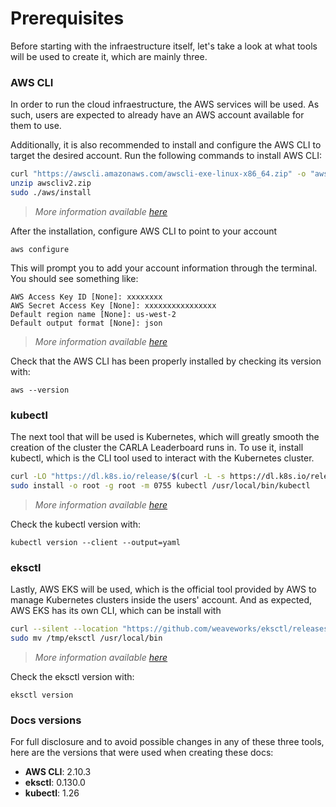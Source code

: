 # Prerequisites

Before starting with the infraestructure itself, let's take a look at what tools will be used to create it, which are mainly three.

### AWS CLI

In order to run the cloud infraestructure, the AWS services will be used. As such, users are expected to already have an AWS account available for them to use. 

Additionally, it is also recommended to install and configure the AWS CLI to target the desired account. Run the following commands to install AWS CLI:

```bash
curl "https://awscli.amazonaws.com/awscli-exe-linux-x86_64.zip" -o "awscliv2.zip"
unzip awscliv2.zip
sudo ./aws/install
```

> _More information available [here](https://docs.aws.amazon.com/cli/latest/userguide/getting-started-install.html#cliv2-linux-install)_

After the installation, configure AWS CLI to point to your account 

```
aws configure
```

This will prompt you to add your account information through the terminal. You should see something like:

```
AWS Access Key ID [None]: xxxxxxxx
AWS Secret Access Key [None]: xxxxxxxxxxxxxxxx
Default region name [None]: us-west-2
Default output format [None]: json
```

> _More information available [here](https://docs.aws.amazon.com/cli/latest/userguide/cli-configure-quickstart.html
)_

Check that the AWS CLI has been properly installed by checking its version with:
```
aws --version
```

### kubectl 

The next tool that will be used is Kubernetes, which will greatly smooth the creation of the cluster the CARLA Leaderboard runs in. To use it, install kubectl, which is the CLI tool used to interact with the Kubernetes cluster.

```bash
curl -LO "https://dl.k8s.io/release/$(curl -L -s https://dl.k8s.io/release/stable.txt)/bin/linux/amd64/kubectl"
sudo install -o root -g root -m 0755 kubectl /usr/local/bin/kubectl
```

> _More information available [here](https://kubernetes.io/docs/tasks/tools/install-kubectl-linux/)_

Check the kubectl version with:
```
kubectl version --client --output=yaml
```

### eksctl

Lastly, AWS EKS will be used, which is the official tool provided by AWS to manage Kubernetes clusters inside the users' account. And as expected, AWS EKS has its own CLI, which can be install with

```bash
curl --silent --location "https://github.com/weaveworks/eksctl/releases/latest/download/eksctl_$(uname -s)_amd64.tar.gz" | tar xz -C /tmp
sudo mv /tmp/eksctl /usr/local/bin
```

> _More information available [here](https://github.com/weaveworks/eksctl)_

Check the eksctl version with:
```
eksctl version
```

### Docs versions

For full disclosure and to avoid possible changes in any of these three tools, here are the versions that were used when creating these docs:

- **AWS CLI**: 2.10.3
- **eksctl**: 0.130.0
- **kubectl**: 1.26
